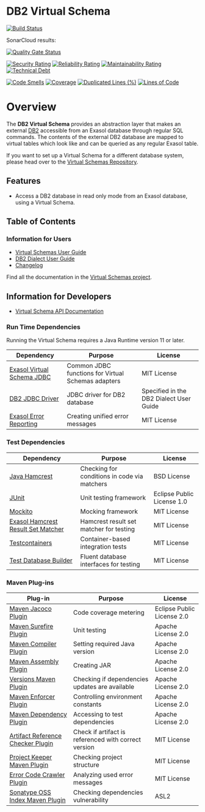 # DB2 Virtual Schema

[![Build Status](https://api.travis-ci.com/exasol/db2-virtual-schema.svg?branch=main)](https://travis-ci.com/exasol/db2-virtual-schema)

SonarCloud results:

[![Quality Gate Status](https://sonarcloud.io/api/project_badges/measure?project=com.exasol%3Adb2-virtual-schema&metric=alert_status)](https://sonarcloud.io/dashboard?id=com.exasol%3Adb2-virtual-schema)

[![Security Rating](https://sonarcloud.io/api/project_badges/measure?project=com.exasol%3Adb2-virtual-schema&metric=security_rating)](https://sonarcloud.io/dashboard?id=com.exasol%3Adb2-virtual-schema)
[![Reliability Rating](https://sonarcloud.io/api/project_badges/measure?project=com.exasol%3Adb2-virtual-schema&metric=reliability_rating)](https://sonarcloud.io/dashboard?id=com.exasol%3Adb2-virtual-schema)
[![Maintainability Rating](https://sonarcloud.io/api/project_badges/measure?project=com.exasol%3Adb2-virtual-schema&metric=sqale_rating)](https://sonarcloud.io/dashboard?id=com.exasol%3Adb2-virtual-schema)
[![Technical Debt](https://sonarcloud.io/api/project_badges/measure?project=com.exasol%3Adb2-virtual-schema&metric=sqale_index)](https://sonarcloud.io/dashboard?id=com.exasol%3Adb2-virtual-schema)

[![Code Smells](https://sonarcloud.io/api/project_badges/measure?project=com.exasol%3Adb2-virtual-schema&metric=code_smells)](https://sonarcloud.io/dashboard?id=com.exasol%3Adb2-virtual-schema)
[![Coverage](https://sonarcloud.io/api/project_badges/measure?project=com.exasol%3Adb2-virtual-schema&metric=coverage)](https://sonarcloud.io/dashboard?id=com.exasol%3Adb2-virtual-schema)
[![Duplicated Lines (%)](https://sonarcloud.io/api/project_badges/measure?project=com.exasol%3Adb2-virtual-schema&metric=duplicated_lines_density)](https://sonarcloud.io/dashboard?id=com.exasol%3Adb2-virtual-schema)
[![Lines of Code](https://sonarcloud.io/api/project_badges/measure?project=com.exasol%3Adb2-virtual-schema&metric=ncloc)](https://sonarcloud.io/dashboard?id=com.exasol%3Adb2-virtual-schema)

# Overview

The **DB2 Virtual Schema** provides an abstraction layer that makes an external [DB2](https://www.ibm.com/db2/) accessible from an Exasol database through regular SQL commands. The contents of the external DB2 database are mapped to virtual tables which look like and can be queried as any regular Exasol table.

If you want to set up a Virtual Schema for a different database system, please head over to the [Virtual Schemas Repository][virtual-schemas].

## Features

* Access a DB2 database in read only mode from an Exasol database, using a Virtual Schema.

## Table of Contents

### Information for Users

* [Virtual Schemas User Guide][virtual-schemas-user-guide]
* [DB2 Dialect User Guide](doc/user_guide/db2_user_guide.md)
* [Changelog](doc/changes/changelog.md)

Find all the documentation in the [Virtual Schemas project][vs-doc].

## Information for Developers 

* [Virtual Schema API Documentation][vs-api]

### Run Time Dependencies

Running the Virtual Schema requires a Java Runtime version 11 or later.

| Dependency                                                         | Purpose                                                | License                                 |
|--------------------------------------------------------------------|--------------------------------------------------------|-----------------------------------------|
| [Exasol Virtual Schema JDBC][virtual-schema-common-jdbc]           | Common JDBC functions for Virtual Schemas adapters     | MIT License                             |
| [DB2 JDBC Driver][db2-jdbc-driver]                                 | JDBC driver for DB2 database                           | Specified in the DB2 Dialect User Guide |
| [Exasol Error Reporting][exasol-error-reporting]                   | Creating unified error messages                        | MIT License                             |

### Test Dependencies

| Dependency                                                         | Purpose                                                | License                       |
|--------------------------------------------------------------------|--------------------------------------------------------|-------------------------------|
| [Java Hamcrest](http://hamcrest.org/JavaHamcrest/)                 | Checking for conditions in code via matchers           | BSD License                   |
| [JUnit](https://junit.org/junit5)                                  | Unit testing framework                                 | Eclipse Public License 1.0    |
| [Mockito](http://site.mockito.org/)                                | Mocking framework                                      | MIT License                   |
| [Exasol Hamcrest Result Set Matcher][exasol-hamcrest]              | Hamcrest result set matcher for testing                | MIT License                   |
| [Testcontainers](https://www.testcontainers.org/)                  | Container-based integration tests                      | MIT License                   |
| [Test Database Builder][test-db-builder]                           | Fluent database interfaces for testing                 | MIT License                   |

### Maven Plug-ins

| Plug-in                                                            | Purpose                                                | License                       |
|--------------------------------------------------------------------|--------------------------------------------------------|-------------------------------|
| [Maven Jacoco Plugin][maven-jacoco-plugin]                         | Code coverage metering                                 | Eclipse Public License 2.0    |
| [Maven Surefire Plugin][maven-surefire-plugin]                     | Unit testing                                           | Apache License 2.0            |
| [Maven Compiler Plugin][maven-compiler-plugin]                     | Setting required Java version                          | Apache License 2.0            |
| [Maven Assembly Plugin][maven-assembly-plugin]                     | Creating JAR                                           | Apache License 2.0            |
| [Versions Maven Plugin][versions-maven-plugin]                     | Checking if dependencies updates are available         | Apache License 2.0            |
| [Maven Enforcer Plugin][maven-enforcer-plugin]                     | Controlling environment constants                      | Apache License 2.0            |
| [Maven Dependency Plugin][maven-dependency-plugin]                 | Accessing to test dependencies                         | Apache License 2.0            |
| [Artifact Reference Checker Plugin][artifact-ref-checker-plugin]   | Check if artifact is referenced with correct version   | MIT License                   |
| [Project Keeper Maven Plugin][project-keeper-maven-plugin]         | Checking project structure                             | MIT License                   |
| [Error Code Crawler Plugin][error-code-crawler-plugin]             | Analyzing used error messages                          | MIT License                   |
| [Sonatype OSS Index Maven Plugin][sonatype-oss-index-maven-plugin] | Checking dependencies vulnerability                    | ASL2                          |

[virtual-schema-common-jdbc]: https://github.com/exasol/virtual-schema-common-jdbc
[db2-jdbc-driver]: https://www.ibm.com/support/pages/node/382667
[exasol-error-reporting]: https://github.com/exasol/error-reporting-java/

[exasol-hamcrest]: https://github.com/exasol/hamcrest-resultset-matcher
[test-db-builder]: https://github.com/exasol/test-db-builder/

[maven-jacoco-plugin]: https://www.eclemma.org/jacoco/trunk/doc/maven.html
[maven-surefire-plugin]: https://maven.apache.org/surefire/maven-surefire-plugin/
[maven-compiler-plugin]: https://maven.apache.org/plugins/maven-compiler-plugin/
[maven-assembly-plugin]: https://maven.apache.org/plugins/maven-assembly-plugin/
[versions-maven-plugin]: https://www.mojohaus.org/versions-maven-plugin/
[maven-enforcer-plugin]: http://maven.apache.org/enforcer/maven-enforcer-plugin/
[artifact-ref-checker-plugin]: https://github.com/exasol/artifact-reference-checker-maven-plugin
[maven-dependency-plugin]: https://maven.apache.org/plugins/maven-dependency-plugin/
[project-keeper-maven-plugin]: https://github.com/exasol/project-keeper-maven-plugin
[error-code-crawler-plugin]: https://github.com/exasol/error-code-crawler-maven-plugin
[sonatype-oss-index-maven-plugin]: https://sonatype.github.io/ossindex-maven/maven-plugin/

[virtual-schemas-user-guide]: https://docs.exasol.com/database_concepts/virtual_schemas.htm
[virtual-schemas]: https://github.com/exasol/virtual-schemas
[vs-api]: https://github.com/exasol/virtual-schema-common-java/blob/master/doc/development/api/virtual_schema_api.md
[vs-doc]: https://github.com/exasol/virtual-schemas/tree/master/doc
